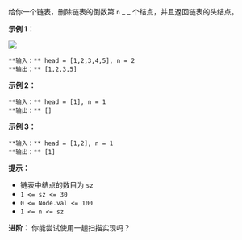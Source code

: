 给你一个链表，删除链表的倒数第 `n` _ _ 个结点，并且返回链表的头结点。



**示例 1：**

![](https://assets.leetcode.com/uploads/2020/10/03/remove_ex1.jpg)

    
    
    **输入：** head = [1,2,3,4,5], n = 2
    **输出：** [1,2,3,5]
    

**示例 2：**

    
    
    **输入：** head = [1], n = 1
    **输出：** []
    

**示例 3：**

    
    
    **输入：** head = [1,2], n = 1
    **输出：** [1]
    



**提示：**

  * 链表中结点的数目为 `sz`
  * `1 <= sz <= 30`
  * `0 <= Node.val <= 100`
  * `1 <= n <= sz`



**进阶：** 你能尝试使用一趟扫描实现吗？

